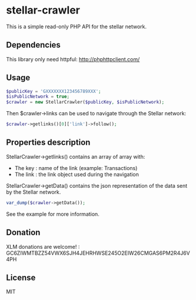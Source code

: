 # stellar-crawler

This is a simple read-only PHP API for the stellar network.

## Dependencies

This library only need httpful: http://phphttpclient.com/

## Usage


```php
$publicKey = 'GXXXXXXX123456789XXX';
$isPublicNetwork = true;
$crawler = new StellarCrawler($publicKey, $isPublicNetwork);
```

Then $crawler->links can be used to navigate through the Stellar network:

```php
$crawler->getlinks()[0]['link']->follow();
```

## Properties description

StellarCrawler->getlinks() contains an array of array with:

 * The key : name of the link (example: Transactions)
 * The link : the link object used during the navigation

StellarCrawler->getData() contains the json representation of the data sent by the Stellar network.

```php
var_dump($crawler->getData());
```

See the example for more information.

## Donation

XLM donations are welcome! : GC6ZIWMTBZZ54VWX6SJH4JEHRHWSE245O2EIW26CMGAS6PM2R4J6V4PH

## License

MIT